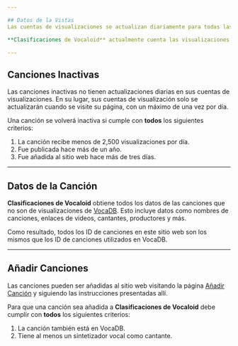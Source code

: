 ```yaml
---

## Datos de la Vistas
Las cuentas de visualizaciones se actualizan diariamente para todas las canciones **no inactivas** rastreadas por este sitio web.

**Clasificaciones de Vocaloid** actualmente cuenta las visualizaciones de canciones de tres plataformas; [YouTube](https://www.youtube.com), [Niconico](https://www.nicovideo.jp/) y [bilibili](https://www.bilibili.tv). Todas las cuentas de visualización de canciones se obtienen a través de las API oficiales proporcionadas por estas plataformas.

---
```


## Canciones Inactivas
Las canciones inactivas no tienen actualizaciones diarias en sus cuentas de visualizaciones.
En su lugar, sus cuentas de visualización solo se actualizarán cuando se visite su página, con un máximo de una vez por día.

Una canción se volverá inactiva si cumple con **todos** los siguientes criterios:

1. La canción recibe menos de 2,500 visualizaciones por día.
2. Fue publicada hace más de un año.
3. Fue añadida al sitio web hace más de tres días.

---

## Datos de la Canción
**Clasificaciones de Vocaloid** obtiene todos los datos de las canciones que no son de visualizaciones de [VocaDB](https://vocadb.net/). 
Esto incluye datos como nombres de canciones, enlaces de videos, cantantes, productores y más.

Como resultado, todos los ID de canciones en este sitio web son los mismos que los ID de canciones utilizados en VocaDB.

---

## Añadir Canciones
Las canciones pueden ser añadidas al sitio web visitando la página [Añadir Canción](./song/add) y siguiendo las instrucciones presentadas allí.

Para que una canción sea añadida a **Clasificaciones de Vocaloid** debe cumplir con **todos** los siguientes criterios:

1. La canción también está en VocaDB.
2. Tiene al menos un sintetizador vocal como cantante.